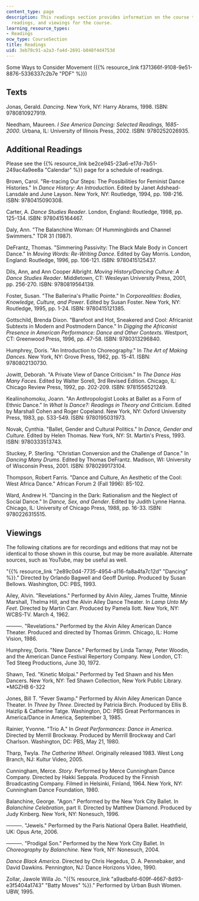 ```yaml
---
content_type: page
description: This readings section provides information on the course texts, additional
  readings, and viewings for the course.
learning_resource_types:
- Readings
ocw_type: CourseSection
title: Readings
uid: 3eb78c91-a2a3-fa4d-2691-b848f4d4753d
---
```


Some Ways to Consider Movement ({{% resource_link f371366f-9108-9e51-8876-5336337c2b7e "PDF" %}})

Texts
-----

Jonas, Gerald. _Dancing_. New York, NY: Harry Abrams, 1998. ISBN: 9780810927919.

Needham, Maureen. _I See America Dancing: Selected Readings, 1685-2000_. Urbana, IL: University of Illinois Press, 2002. ISBN: 9780252026935.

Additional Readings
-------------------

Please see the {{% resource_link be2ce945-23a6-e17d-7b51-249ac4a9ee8a "Calendar" %}} page for a schedule of readings.

Brown, Carol. "Re-tracing Our Steps: The Possibilities for Feminist Dance Histories." In _Dance History: An Introduction_. Edited by Janet Adshead-Lansdale and June Layson. New York, NY: Routledge, 1994, pp. 198-216. ISBN: 9780415090308.

Carter, A. _Dance Studies Reader_. London, England: Routledge, 1998, pp. 125-134. ISBN: 9780415164467.

Daly, Ann. "The Balanchine Woman: Of Hummingbirds and Channel Swimmers." TDR 31 (1987).

DeFrantz, Thomas. "Simmering Passivity: The Black Male Body in Concert Dance." In _Moving Words: Re-Writing Dance_. Edited by Gay Morris. London, England: Routledge, 1996, pp. 106-121. ISBN: 9780415125437.

Dils, Ann, and Ann Cooper Albright. _Moving History/Dancing Culture: A Dance Studies Reader_. Middletown, CT: Wesleyan University Press, 2001, pp. 256-270. ISBN: 9780819564139.

Foster, Susan. "The Ballerina's Phallic Pointe." In _Corporealities: Bodies, Knowledge, Culture, and Power_. Edited by Susan Foster. New York, NY: Routledge, 1995, pp. 1-24. ISBN: 9780415121385.

Gottschild, Brenda Dixon. "Barefoot and Hot, Sneakered and Cool: Africanist Subtexts in Modern and Postmodern Dance." In _Digging the Africanist Presence in American Performance: Dance and Other Contexts_. Westport, CT: Greenwood Press, 1996, pp. 47-58. ISBN: 9780313296840.

Humphrey, Doris. "An Introduction to Choreography." In _The Art of Making Dances_. New York, NY: Grove Press, 1962, pp. 15-41. ISBN: 9780802130730.

Jowitt, Deborah. "A Private View of Dance Criticism." In _The Dance Has Many Faces_. Edited by Walter Sorell, 3rd Revised Edition. Chicago, IL: Chicago Review Press, 1992, pp. 202-209. ISBN: 9781556521249.

Kealiinohomoku, Joann. "An Anthropologist Looks at Ballet as a Form of Ethnic Dance." In _What Is Dance?: Readings in Theory and Criticism_. Edited by Marshall Cohen and Roger Copeland. New York, NY: Oxford University Press, 1983, pp. 533-549. ISBN: 9780195031973.

Novak, Cynthia. "Ballet, Gender and Cultural Politics." In _Dance, Gender and Culture_. Edited by Helen Thomas. New York, NY: St. Martin's Press, 1993. ISBN: 9780333513743.

Stuckey, P. Sterling. "Christian Conversion and the Challenge of Dance." In _Dancing Many Drums_. Edited by Thomas DeFrantz. Madison, WI: University of Wisconsin Press, 2001. ISBN: 9780299173104.

Thompson, Robert Farris. "Dance and Culture, An Aesthetic of the Cool: West Africa Dance." African Forum 2 (Fall 1996): 85-102.

Ward, Andrew H. "Dancing in the Dark: Rationalism and the Neglect of Social Dance." In _Dance, Sex, and Gender_. Edited by Judith Lynne Hanna. Chicago, IL: University of Chicago Press, 1988, pp. 16-33. ISBN: 9780226315515.

Viewings
--------

The following citations are for recordings and editions that may not be identical to those shown in this course, but may be more available. Alternate sources, such as YouTube, may be useful as well.

"{{% resource_link "2e89c0d4-7735-4954-a116-fa8a4fa7c12d" "Dancing" %}}." Directed by Orlando Bagwell and Geoff Dunlop. Produced by Susan Bellows. Washington, DC: PBS, 1993.

Ailey, Alvin. "Revelations." Performed by Alvin Ailey, James Truitte, Minnie Marshall, Thelma Hill, and the Alvin Ailey Dance Theater. In _Lamp Unto My Feet_. Directed by Martin Carr. Produced by Pamela Ilott. New York, NY: WCBS-TV. March 4, 1962.

———. "Revelations." Performed by the Alvin Ailey American Dance Theater. Produced and directed by Thomas Grimm. Chicago, IL: Home Vision, 1986.

Humphrey, Doris. "New Dance." Performed by Linda Tarnay, Peter Woodin, and the American Dance Festival Repertory Company. New London, CT: Ted Steeg Productions, June 30, 1972.

Shawn, Ted. "Kinetic Molpai." Performed by Ted Shawn and his Men Dancers. New York, NY: Ted Shawn Collection, New York Public Library. \*MGZHB 6-322

Jones, Bill T. "Fever Swamp." Performed by Alvin Ailey American Dance Theater. In _Three by Three_. Directed by Patricia Birch. Produced by Ellis B. Haizlip & Catherine Tatge. Washington, DC: PBS Great Performances in America/Dance in America, September 3, 1985.

Rainier, Yvonne. "Trio A." In _Great Performances: Dance in America_. Directed by Merrill Brockway. Produced by Merrill Brockway and Carl Charlson. Washington, DC: PBS, May 21, 1980.

Tharp, Twyla. _The Catherine Wheel_. Originally released 1983. West Long Branch, NJ: Kultur Video, 2005.

Cunningham, Merce. _Story_. Performed by Merce Cunningham Dance Company. Directed by Hakki Seppala. Produced by the Finnish Broadcasting Company. Filmed in Helsinki, Finland, 1964. New York, NY: Cunningham Dance Foundation, 1980.

Balanchine, George. "Agon." Performed by the New York City Ballet. In _Balanchine Celebration_, part II. Directed by Matthew Diamond. Produced by Judy Kinberg. New York, NY: Nonesuch, 1996.

———. "Jewels." Performed by the Paris National Opera Ballet. Heathfield, UK: Opus Arte, 2006.

———. "Prodigal Son." Performed by the New York City Ballet. In _Choreography by Balanchine_. New York, NY: Nonesuch, 2004.

_Dance Black America_. Directed by Chris Hegedus, D. A. Pennebaker, and David Dawkins. Pennington, NJ: Dance Horizons Video, 1990.

Zollar, Jawole Willa Jo. "{{% resource_link "a9adbafd-609f-4667-8d93-e3f5404a1743" "Batty Moves" %}}." Performed by Urban Bush Women. UBW, 1995.